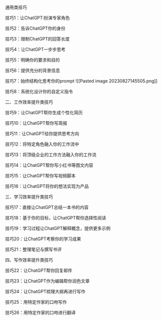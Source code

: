 通用类技巧

技巧1：让ChatGPT:扮演专家角色

技巧2：告诉ChatGPT你的身份

技巧3：限制ChatGPT的回答长度

技巧4：让ChatGPT一步步思考

技巧5：明确你的要求和目的

技巧6：提供充分的背景信息

技巧7：始终结构化思考你的prompt
![[Pasted image 20230827145505.png]]

技巧8：系统化设计你的自定义指令

二、工作效率提升类技巧

技巧9：让ChatGPT帮你生成个性化简历

技巧10：让ChatGPT帮你写周报

技巧11：让ChatGPT给你提供思考方向

技巧12：将特定角色融入你的工作流中

技巧13：将顶级企业的工作方法融入你的工作流

技巧14：让ChatGPT帮你写小红书等图文内容

技巧15：让ChatGPT帮你写视频脚本

技巧16：让ChatGPT将你的想法实现为产品

三、学习效率提升类技巧

技巧17：直接让ChatGPT总结一本书的内容

技巧18：基于你的目标，让ChatGPT帮你选择性阅读

技巧19：学习过程让ChatGPT解释概念，提供更多示例

技巧20：让ChatGPT考察你的学习成果

技巧21：整理笔记与撰写书评

四、写作效率提升类技巧

技巧22：让ChatGPT帮你回复邮件

技巧23：让ChatGPT作为编辑帮你润色文章

技巧24：让ChatGPT梳理大纲再进行写作

技巧25：用特定作家的口吻写作

技巧26：用特定作家的口吻进行翻译

